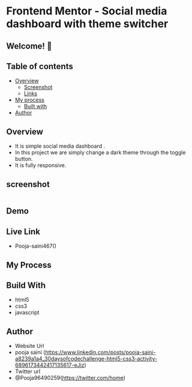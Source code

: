 # Frontend Mentor - Social media dashboard with theme switcher

## Welcome! 👋

## Table of contents

- [Overview](#overview)
  - [Screenshot](#screenshot)
  - [Links](#links)
- [My process](#my-process)
  - [Built with](#built-with)
- [Author](#author)

## Overview 
- It is simple social media dashboard .
- In this project we are simply change a dark theme through the toggle button.
- It is fully responsive.

## screenshot
<img src="">

## Demo
## Live Link
- Pooja-saini467()


## My Process
## Build With
- html5
- css3
- javascript

## Author
- Website Url
- pooja saini (https://www.linkedin.com/posts/pooja-saini-a8239a1a4_30daysofcodechallenge-html5-css3-activity-6896173442417135617-eJiz)
- Twitter url
- @Pooja96490259(https://twitter.com/home)
